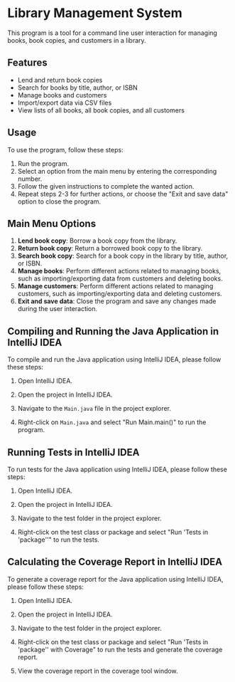 # Library Management System

This program is a tool for a command line user interaction for managing books, book copies, and customers in a library.

## Features

- Lend and return book copies
- Search for books by title, author, or ISBN
- Manage books and customers
- Import/export data via CSV files
- View lists of all books, all book copies, and all customers

## Usage

To use the program, follow these steps:

1. Run the program.
2. Select an option from the main menu by entering the corresponding number.
3. Follow the given instructions to complete the wanted action.
4. Repeat steps 2-3 for further actions, or choose the "Exit and save data" option to close the program.

## Main Menu Options

1. **Lend book copy**: Borrow a book copy from the library.
2. **Return book copy**: Return a borrowed book copy to the library.
3. **Search book copy**: Search for a book copy in the library by title, author, or ISBN.
4. **Manage books**: Perform different actions related to managing books, such as importing/exporting data from customers and deleting books.
5. **Manage customers**: Perform different actions related to managing customers, such as importing/exporting data and deleting customers.
6. **Exit and save data**: Close the program and save any changes made during the user interaction.

## Compiling and Running the Java Application in IntelliJ IDEA

To compile and run the Java application using IntelliJ IDEA, please follow these steps:

1. Open IntelliJ IDEA.

2. Open the project in IntelliJ IDEA.

3. Navigate to the `Main.java` file in the project explorer.

4. Right-click on `Main.java` and select "Run Main.main()" to run the program.

## Running Tests in IntelliJ IDEA

To run tests for the Java application using IntelliJ IDEA, please follow these steps:

1. Open IntelliJ IDEA.

2. Open the project in IntelliJ IDEA.

3. Navigate to the test folder in the project explorer.

4. Right-click on the test class or package and select "Run 'Tests in 'package''" to run the tests.

## Calculating the Coverage Report in IntelliJ IDEA

To generate a coverage report for the Java application using IntelliJ IDEA, please follow these steps:

1. Open IntelliJ IDEA.

2. Open the project in IntelliJ IDEA.

3. Navigate to the test folder in the project explorer.

4. Right-click on the test class or package and select "Run 'Tests in 'package'' with Coverage" to run the tests and generate the coverage report.

5. View the coverage report in the coverage tool window.
